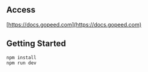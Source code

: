 ## Access

[https://docs.gopeed.com](https://docs.gopeed.com)

## Getting Started

```
npm install
npm run dev
```
